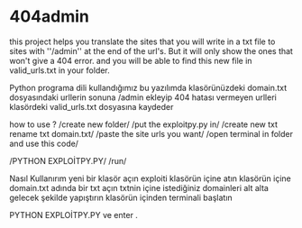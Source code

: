# 404admin
this project helps you translate the sites that you will write in a txt file to sites with ''/admin'' at the end of the url's. But it will only show the ones that won't give a 404 error. and you will be able to find this new file in valid_urls.txt in your folder.

Python programa dili kullandığımız bu yazılımda klasörünüzdeki domain.txt dosyasındaki urllerin sonuna /admin ekleyip 404 hatası vermeyen urlleri klasördeki valid_urls.txt dosyasına kaydeder

how to use ? 
/create new folder/ 
/put the exploitpy.py in/
/create new txt rename txt domain.txt/ 
/paste the site urls you want/
/open terminal in folder and use this code/

/PYTHON EXPLOİTPY.PY/
/run/


Nasıl Kullanırım 
yeni bir klasör açın
exploiti klasörün içine atın
klasörün içine domain.txt adında bir txt açın
txtnin içine istediğiniz domainleri alt alta gelecek şekilde yapıştırın
klasörün içinden terminali başlatın

PYTHON EXPLOİTPY.PY 
ve enter .


